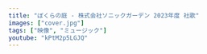```yaml
---
title: "ぼくらの庭 - 株式会社ソニックガーデン 2023年度 社歌"
images: ["cover.jpg"]
tags: ["映像", "ミュージック"]
youtube: "kPtM2p5LGJQ"
---
```


